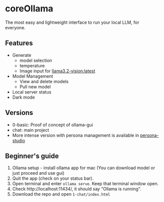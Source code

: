 # coreOllama
The most easy and lightweight interface to run your local LLM, for everyone. 

## Features
- Generate
  - model selection
  - temperature
  - Image input for [llama3.2-vision:latest](https://ollama.com/library/llama3.2-vision)
- Model Management
  - View and delete models
  - Pull new model
- Local server status
- Dark mode

## Versions
- 0-basic: Proof of concept of ollama-gui
- chat: main project
- More intense version with persona management is available in [persona-studio](https://github.com/chanulee/persona-studio)

## Beginner's guide
1. Ollama setup - install ollama app for mac (You can download model or just proceed and use gui)
2. Quit the app (check on your status bar). 
3. Open terminal and enter `ollama serve`. Keep that terminal window open.
4. Check http://localhost:11434/, it should say "Ollama is running".
5. Download the repo and open `1-chat/index.html`
